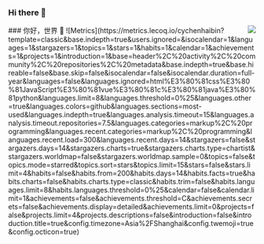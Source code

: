 ### Hi there 👋
<img align="right" src="https://github-readme-stats.vercel.app/api?username=cychenhaibin&show_icons=true&icon_color=CE1D2D&text_color=718096&bg_color=ffffff&hide_title=true" />
### 你好，世界 👋
![Metrics](https://metrics.lecoq.io/cychenhaibin?template=classic&base.indepth=true&users.ignored=&isocalendar=1&languages=1&stargazers=1&topics=1&stars=1&habits=1&calendar=1&achievements=1&projects=1&introduction=1&base=header%2C%20activity%2C%20community%2C%20repositories%2C%20metadata&base.indepth=true&base.hireable=false&base.skip=false&isocalendar=false&isocalendar.duration=full-year&languages=false&languages.ignored=html%E3%80%81css%E3%80%81JavaScript%E3%80%81vue%E3%80%81c%E3%80%81java%E3%80%81python&languages.limit=8&languages.threshold=0%25&languages.other=true&languages.colors=github&languages.sections=most-used&languages.indepth=true&languages.analysis.timeout=15&languages.analysis.timeout.repositories=7.5&languages.categories=markup%2C%20programming&languages.recent.categories=markup%2C%20programming&languages.recent.load=300&languages.recent.days=14&stargazers=false&stargazers.days=14&stargazers.charts=true&stargazers.charts.type=chartist&stargazers.worldmap=false&stargazers.worldmap.sample=0&topics=false&topics.mode=starred&topics.sort=stars&topics.limit=15&stars=false&stars.limit=4&habits=false&habits.from=200&habits.days=14&habits.facts=true&habits.charts=false&habits.charts.type=classic&habits.trim=false&habits.languages.limit=8&habits.languages.threshold=0%25&calendar=false&calendar.limit=1&achievements=false&achievements.threshold=C&achievements.secrets=false&achievements.display=detailed&achievements.limit=0&projects=false&projects.limit=4&projects.descriptions=false&introduction=false&introduction.title=true&config.timezone=Asia%2FShanghai&config.twemoji=true&config.octicon=true)
<!--
**cychenhaibin/cychenhaibin** is a ✨ _special_ ✨ repository because its `README.md` (this file) appears on your GitHub profile.

Here are some ideas to get you started:

- 🔭 I’m currently working on ...
- 🌱 I’m currently learning ...
- 👯 I’m looking to collaborate on ...
- 🤔 I’m looking for help with ...
- 💬 Ask me about ...
- 📫 How to reach me: ...
- 😄 Pronouns: ...
- ⚡ Fun fact: ...
-->
